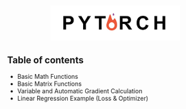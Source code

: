 <p align="center">
<img src="./logo/PyTorch.jpg" width="60%">
</p>

Table of contents
--------------------------
- Basic Math Functions
- Basic Matrix Functions
- Variable and Automatic Gradient Calculation
- Linear Regression Example (Loss & Optimizer)
